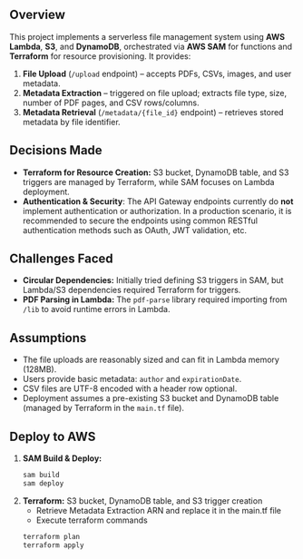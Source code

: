## Overview

This project implements a serverless file management system using **AWS Lambda**, **S3**, and **DynamoDB**, orchestrated via **AWS SAM** for functions and **Terraform** for resource provisioning. It provides:

1. **File Upload** (`/upload` endpoint) – accepts PDFs, CSVs, images, and user metadata.  
2. **Metadata Extraction** – triggered on file upload; extracts file type, size, number of PDF pages, and CSV rows/columns.  
3. **Metadata Retrieval** (`/metadata/{file_id}` endpoint) – retrieves stored metadata by file identifier.

## Decisions Made
- **Terraform for Resource Creation:** S3 bucket, DynamoDB table, and S3 triggers are managed by Terraform, while SAM focuses on Lambda deployment.
- **Authentication & Security**: The API Gateway endpoints currently do **not** implement authentication or authorization. In a production scenario, it is recommended to secure the endpoints using common RESTful authentication methods such as OAuth, JWT validation, etc.

## Challenges Faced
- **Circular Dependencies:** Initially tried defining S3 triggers in SAM, but Lambda/S3 dependencies required Terraform for triggers.  
- **PDF Parsing in Lambda:** The `pdf-parse` library required importing from `/lib` to avoid runtime errors in Lambda.

## Assumptions
- The file uploads are reasonably sized and can fit in Lambda memory (128MB).  
- Users provide basic metadata: `author` and `expirationDate`.  
- CSV files are UTF-8 encoded with a header row optional.  
- Deployment assumes a pre-existing S3 bucket and DynamoDB table (managed by Terraform in the `main.tf` file).  

## Deploy to AWS
1. **SAM Build & Deploy:**  
   ```bash
   sam build
   sam deploy
   ```
2. **Terraform:** S3 bucket, DynamoDB table, and S3 trigger creation
    - Retrieve Metadata Extraction ARN and replace it in the main.tf file
    - Execute terraform commands
    ```bash
    terraform plan
    terraform apply
    ```
